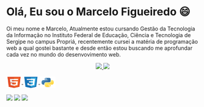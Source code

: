 # Olá, Eu sou o Marcelo Figueiredo    :smile:

Oi meu nome e Marcelo, Atualmente estou cursando Gestão da Tecnologia da Informação no Instituto Federal de Educação, Ciência e Tecnologia de Sergipe no campus Propriá, recentemente cursei a matéria de programação web a qual gostei bastante e desde então estou buscando me aprofundar cada vez no mundo do desenvovimento web.

<div align="center">
  <a href="https://github.com/MarceloHenriqueDoriaFigueiredo">
  <img height="170em" src="https://github-readme-stats.vercel.app/api?username=MarceloHenriqueDoriaFigueiredo&show_icons=true&theme=dark&include_all_commits=true&count_private=true"/>
  <img height="150em"src="https://github-readme-stats.vercel.app/api/top-langs/?username=MarceloHenriqueDoriaFigueiredo&layout=compact&langs_count=7&theme=dark"/>
</div>
  
  <div style="display: inline_block"><br>
  <img align="center" alt="Marcelo-HTML" height="30" width="40" src="https://raw.githubusercontent.com/devicons/devicon/master/icons/html5/html5-original.svg">
  <img align="center" alt="Marcelo-CSS" height="30" width="40" src="https://raw.githubusercontent.com/devicons/devicon/master/icons/css3/css3-original.svg">
  <img align="center" alt="Marcelo-Python" height="30" width="40" src="https://raw.githubusercontent.com/devicons/devicon/master/icons/python/python-original.svg">
</div>
 <br>
  
  <div> 
  <a href="https://www.instagram.com/_marcelo.f/?hl=pt-br/" target="_blank"><img src="https://img.shields.io/badge/-Instagram-%23E4405F?style=for-the-badge&logo=instagram&logoColor=white" target="_blank"></a> 
  <a href = "mailto:marchenrique99@gmail.com"><img src="https://img.shields.io/badge/-Gmail-%23333?style=for-the-badge&logo=gmail&logoColor=white" target="_blank"></a>
  <a href="https://br.linkedin.com/in/marcelo-henrique-d%C3%B3ria-figueiredo-018518187" target="_blank"><img src="https://img.shields.io/badge/-LinkedIn-%230077B5?style=for-the-badge&logo=linkedin&logoColor=white" target="_blank"></a> 
 </div>
